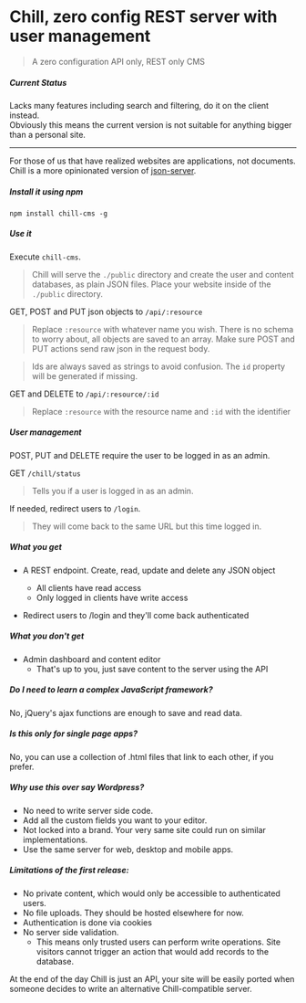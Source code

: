 # Chill, zero config REST server with user management
> A zero configuration API only, REST only CMS

##### Current Status
Lacks many features including search and filtering, do it on the client instead.  
Obviously this means the current version is not suitable for anything bigger than a personal site.

---

For those of us that have realized websites are applications, not documents.  
Chill is a more opinionated version of [json-server](https://github.com/typicode/json-server).

##### Install it using npm
```
npm install chill-cms -g
```

##### Use it
Execute `chill-cms`.
> Chill will serve the `./public` directory and create the user and content databases, as plain JSON files. Place your website inside of the `./public` directory.

GET, POST and PUT json objects to `/api/:resource`
> Replace `:resource` with whatever name you wish. There is no schema to worry about, all objects are saved to an array. Make sure POST and PUT actions send raw json in the request body. 

>Ids are always saved as strings to avoid confusion. The `id` property will be generated if missing.

GET and DELETE to `/api/:resource/:id`
> Replace `:resource` with the resource name and `:id` with the identifier

##### User management
POST, PUT and DELETE require the user to be logged in as an admin.

GET `/chill/status`
> Tells you if a user is logged in as an admin.

If needed, redirect users to `/login`.
> They will come back to the same URL but this time logged in.





##### What you get
- A REST endpoint. Create, read, update and delete any JSON object
  - All clients have read access
  - Only logged in clients have write access


- Redirect users to /login and they'll come back authenticated

##### What you don't get
- Admin dashboard and content editor
  - That's up to you, just save content to the server using the API

##### Do I need to learn a complex JavaScript framework?
No, jQuery's ajax functions are enough to save and read data.

##### Is this only for single page apps?
No, you can use a collection of .html files that link to each other, if you prefer.

##### Why use this over say Wordpress?
- No need to write server side code.
- Add all the custom fields you want to your editor.
- Not locked into a brand. Your very same site could run on similar implementations.
- Use the same server for web, desktop and mobile apps.

##### Limitations of the first release:
- No private content, which would only be accessible to authenticated users.
- No file uploads. They should be hosted elsewhere for now.
- Authentication is done via cookies
- No server side validation.
  - This means only trusted users can perform write operations. Site visitors cannot trigger an action that would add records to the database.


At the end of the day Chill is just an API, your site will be easily ported when someone decides to write an alternative Chill-compatible server.